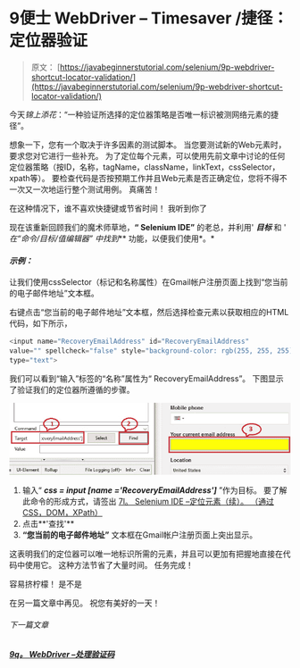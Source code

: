 # 9便士 WebDriver – Timesaver /捷径：定位器验证

> 原文： [https://javabeginnerstutorial.com/selenium/9p-webdriver-shortcut-locator-validation/](https://javabeginnerstutorial.com/selenium/9p-webdriver-shortcut-locator-validation/)

今天*锦上添花*：“一种验证所选择的定位器策略是否唯一标识被测网络元素的捷径”。

想象一下，您有一个取决于许多因素的测试脚本。 当您要测试新的Web元素时，要求您对它进行一些补充。 为了定位每个元素，可以使用先前文章中讨论的任何定位器策略（按ID，名称，tagName，className，linkText，cssSelector，xpath等）。 要检查代码是否按预期工作并且Web元素是否正确定位，您将不得不一次又一次地运行整个测试用例。 真痛苦！

在这种情况下，谁不喜欢快捷键或节省时间！ 我听到你了

现在该重新回顾我们的魔术师草地，**“ Selenium IDE”** 的老总，并利用' ***目标*** 和 ' ***在*“命令/目标/值编辑器”* 中找到*** 功能，以便我们使用*。*

#### *示例：*

让我们使用cssSelector（标记和名称属性）在Gmail帐户注册页面上找到“您当前的电子邮件地址”文本框。

右键点击“您当前的电子邮件地址”文本框，然后选择检查元素以获取相应的HTML代码，如下所示，

```java
<input name="RecoveryEmailAddress" id="RecoveryEmailAddress" 
value="" spellcheck="false" style="background-color: rgb(255, 255, 255);" 
type="text">
```

我们可以看到“输入”标签的“名称”属性为“ RecoveryEmailAddress”。 下图显示了验证我们的定位器所遵循的步骤。

![Shortcut](img/87d67dcea7c38175d9c6e55c5ca89c74.png)

1.  输入“ ***css = input [name ='RecoveryEmailAddress']*** ”作为目标。 要了解此命令的形成方式，请签出 [7l。 Selenium IDE –定位元素（续）。 （通过CSS，DOM，XPath）](https://javabeginnerstutorial.com/selenium/7l-ide-locating-elements-contd/)
2.  点击**'查找'**
3.  **“您当前的电子邮件地址”** 文本框在Gmail帐户注册页面上突出显示。

这表明我们的定位器可以唯一地标识所需的元素，并且可以更加有把握地直接在代码中使用它。 这种方法节省了大量时间。 任务完成！

容易挤柠檬！ 是不是

在另一篇文章中再见。 祝您有美好的一天！

###### 下一篇文章

##### [9q。 WebDriver –处理验证码](https://javabeginnerstutorial.com/selenium/9q-webdriver-handling-captcha/ "9q. WebDriver – Handling a CAPTCHA")